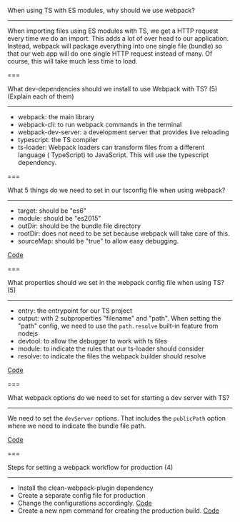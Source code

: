 When using TS with ES modules, why should we use webpack?

---

When importing files using ES modules with TS, we get a HTTP request every time we do an import. This adds a lot of over head to our application.
Instead, webpack will package everything into one single file (bundle) so that our web app will do one single HTTP request instead of many. Of course, this will take much less time to load.

===

What dev-dependencies should we install to use Webpack with TS? (5) (Explain each of them)

---

-  webpack: the main library
-  webpack-cli: to run webpack commands in the terminal
-  webpack-dev-server: a development server that provides live reloading
-  typescript: the TS compiler
-  ts-loader: Webpack loaders can transform files from a different language ( TypeScript) to JavaScript. This will use the typescript dependency.

===

What 5 things do we need to set in our tsconfig file when using webpack?

---

-  target: should be "es6"
-  module: should be "es2015"
-  outDir: should be the bundle file directory
-  rootDir: does not need to be set because webpack will take care of this.
-  sourceMap: should be "true" to allow easy debugging.

[Code]()

===

What properties should we set in the webpack config file when using TS? (5)

---

-  entry: the entrypoint for our TS project
-  output: with 2 subproperties "filename" and "path". When setting the "path" config, we need to use the `path.resolve` built-in feature from nodejs
-  devtool: to allow the debugger to work with ts files
-  module: to indicate the rules that our ts-loader should consider
-  resolve: to indicate the files the webpack builder should resolve

[Code]()

===

What webpack options do we need to set for starting a dev server with TS?

---

We need to set the `devServer` options. That includes the `publicPath` option where we need to indicate the bundle file path.

[Code]()

===

Steps for setting a webpack workflow for production (4)

---

-  Install the clean-webpack-plugin dependency
-  Create a separate config file for production
-  Change the configurations accordingly. [Code]()
-  Create a new npm command for creating the production build. [Code]()
